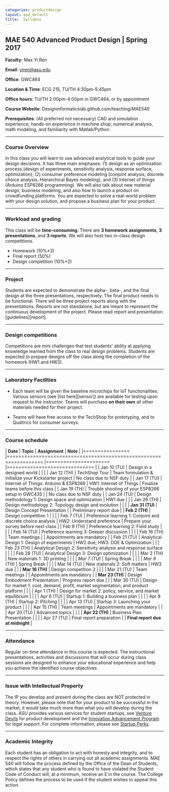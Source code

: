```yaml
---
categories: productdesign
layout: apd_default
title:  Syllabus
---
```


## MAE 540 Advanced Product Design | Spring 2017 

**Faculty**: Max Yi Ren 

**Email**: yiren@asu.edu 

**Office**: GWC464

**Location & Time**: ECG 215, TU/TH 4:30pm-5:45pm

**Office hours**: TU/TH 2:00pm-4:00pm in GWC464, or by appointment

**Course Website**: Designinformaticslab.github.com/teaching/MAE540

**Prerequisites**: (All preferred not necessary) CAD and simulation experience; 
hands-on experience in machine shop; numerical analysis, math modeling, and familiarity 
with Matlab/Python

***

### Course Overview

In this class you will learn to use advanced analytical tools to guide your design decisions. 
It has three main emphases: (1) design as an optimization process (design of experiments, sensitivity analysis,
response surface, optimization), (2) consumer preference modeling (conjoint analysis, discrete choice analysis,
Hierarchical Bayes modeling), and (3) 
Internet of things (Arduino ESP8266 programming). We will also talk about new material design, business modeling, 
and also how to launch a product on crowdfunding platforms. You are expected to solve a real-world problem with your 
design solution, and propose a business plan for your product.

***

### Workload and grading

This class will be **time-consuming**. There are **3 homework assignments**, **3 presentations**, and **3 reports**. We will also
host two in-class design competitions.

* Homework (10%*3)
* Final report (50%)
* Design competition (10%*2)

***

### Project

Students are expected to demonstrate the alpha-, beta-, and the final design at the three presentations, respectively.
The final product needs to be functional. There will be three project reports along with the presentations. Reports are 
not standalone, but are meant to represent the continuous development of the project. Please read report and presentation 
[guidelines][report]. 

***

### Design competitions

Competitions are mini challenges that test students' ability at applying knowledge learned from the class to real design
problems. Students are expected to prepare designs off the class along the completion of the homework (HW1 and HW3). 

***

### Laboratory Facilities

* Each team will be given the baseline microchips for IoT functionalities. Various sensors (see [list here][sensor]) are 
available for testing upon request to the instructor. Teams will purchase **on their own** all other materials needed for
their project.

* Teams will have free access to the TechShop for prototyping, and to Qualtrics for consumer surveys.

***

### Course schedule

| **Date**      	            | **Topic**                                                            	| **Assignment** 	        | **Note** 	                        |
|================               |==================================================================     |======================     |==============================     |
| Jan 10 (TU)	                | Design in a designed world                                      	|            	        |                           	|
| Jan 12 (TH)	                | TechShop Tour                                                     | Team formulation & initialize your Kickstarter project | No class due to NSF duty |
| Jan 17 (TU)	                | Internet of Things: Arduino & ESP8266                            	| HW1: Internet of Things           	        | Finalize teams before this class |
| Jan 19 (TH)	            | Trouble shooting of your ESP8266 setup in GWC435            	|       	        |  No class due to NSF duty    	                        |
| Jan 24 (TU)	            | Design methodology 1: Design space and optimization                            	| HW1 due           	        |      	                        |
| Jan 26 (TH)	            | Design methodology 2: Topology design and evolution               	|            	        |      	                        |
| **Jan 31 (TU)**           | Design Concept Presentation                                   	|            	        | Preliminary report due        |
| **Feb 2  (TH)**	        | Design competition 1                                            	|            	        |      	                        |
| Feb 7  (TU)	            | Preference learning 1: Conjoint and discrete choice analysis                 	| HW2: Understand preference      	| Prepare your survey before next class      	|
| Feb 9  (TH)	            | Preference learning 2: Field study                  	            |            	        |      	    |
| Feb 14 (TU)	            | Preference learning 3: Deeper discussion                                |            	        |      	                        |
| Feb 16 (TH)	            | Team meetings                          	|            	        | Appointments are mandatory     	                        |
| Feb 21 (TU)	            | Analytical Design 1: Design of experiments                        | HW2 due, HW3: DOE & Optimization      	|                           	|
| Feb 23 (TH)	            | Analytical Design 2: Sensitivity analysis and response surface    |            	        |                           	|
| Feb 28 (TU)	            | Analytical Design 3: Design optimization                          |            	        |                           	|
| Mar 2  (TH)	            | New materials 1: 3D printing                                      |            	        |                           	|
| *Mar 7  (TU)*	            | Spring Break                                                     	|            	        |                           	|
| *Mar 9  (TH)*	            | Spring Break                                                     	|            	        |                               |
| Mar 14 (TU)	            | New materials 2: Soft matters                                          	| HW3 due               |                           	|
| **Mar 16 (TH)**	            | Design competition 2                                   	|            	        |                            	|
| Mar 21 (TU)	            | Team meetings                     	|            	        | Appointments are mandatory     	    | 
| **Mar 23 (TH)**	        | Design Embodiment Presentation                                | Progress report due             	        |                           	|
| Mar 30 (TU)	            | Design for market 1: cost, demand, profit, market segmentation, and product platform 	                |            	        |                           	|
| Apr 1  (TH)	            | Design for market 2: policy, service, and market equilibrium      |            	        |                           	|
| Apr 6  (TU)	            | Startup 1: Building a business plan                               |            	        |                            	|
| Apr 8  (TH)	            | Startup 2: Pitching                              	                |            	        |                            	|
| Apr 13 (TU)	            | Startup 3: Launching your product                                 |            	        |                            	|
| Apr 15 (TH)	            | Team meetings                                      	            | Appointments are mandatory           	        |                            	|
| Apr 20 (TU)	            | Advanced topics                    	|            	        |                            	|
| **Apr 22 (TH)**	        | Business Plan Presentation                                        |            	        |                            	|
| Apr 27 (TU)	            | Final report preparation                                                         	|            	        | **Final report due at midnight**             	|

***

### Attendance

Regular on-time attendance in this course is expected. The instructional presentations, 
activities and discussions that will occur during class sessions are designed to enhance
 your educational experience and help you achieve the identified course objectives.
 
***
 
### Issue with Intellectual Property

The IP you develop and present during the class are NOT protected in theory. However, please note that
for your product to be successful in the market, it would take much more than what you will develop
during the class. ASU provides various services for student startups, see [Venture Devils][vd] for 
product development and the [Innovation Advancement Program][iap] for legal support. For complete information, 
please see [Startup Perks][sp]

***

### Academic Integrity

Each student has an obligation to act with honesty and integrity, and to respect the rights of others in carrying out all academic assignments. MAE 540 will follow the process defined by the Office of the Dean of Students, which states that any student who is found to have violated the Student Code of Conduct will, at a minimum, receive an E in the course. The College Policy defines the process to be used if the student wishes to appeal this action.

[vd]:https://engineering.asu.edu/startup-center/venture-devils/
[iap]: https://www.law.asu.edu/experiences/clinics/iap
[sp]: https://docs.google.com/document/d/1Tt1K5hm_-xLq32ZcJGbZ6rfNh2sZg03qUVPQSNrTREk/edit